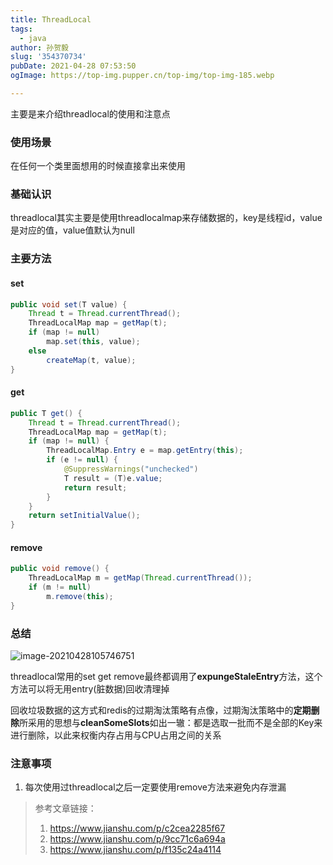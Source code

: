 ```yaml
---
title: ThreadLocal
tags:
  - java
author: 孙贺毅
slug: '354370734'
pubDate: 2021-04-28 07:53:50
ogImage: https://top-img.pupper.cn/top-img/top-img-185.webp

---
```


主要是来介绍threadlocal的使用和注意点

<!-- more -->

### 使用场景

在任何一个类里面想用的时候直接拿出来使用

### 基础认识

threadlocal其实主要是使用threadlocalmap来存储数据的，key是线程id，value是对应的值，value值默认为null

### 主要方法

#### set

```java
public void set(T value) {
    Thread t = Thread.currentThread();
    ThreadLocalMap map = getMap(t);
    if (map != null)
        map.set(this, value);
    else
        createMap(t, value);
}
```

#### get

```java
public T get() {
    Thread t = Thread.currentThread();
    ThreadLocalMap map = getMap(t);
    if (map != null) {
        ThreadLocalMap.Entry e = map.getEntry(this);
        if (e != null) {
            @SuppressWarnings("unchecked")
            T result = (T)e.value;
            return result;
        }
    }
    return setInitialValue();
}
```

#### remove

```java
public void remove() {
    ThreadLocalMap m = getMap(Thread.currentThread());
    if (m != null)
        m.remove(this);
}
```

### 总结

![image-20210428105746751](https://gitee.com/flow_disaster/blog-map-bed/raw/master/img/image-20210428105746751.png)

threadlocal常用的set get remove最终都调用了**expungeStaleEntry**方法，这个方法可以将无用entry(脏数据)回收清理掉

回收垃圾数据的这方式和redis的过期淘汰策略有点像，过期淘汰策略中的**定期删除**所采用的思想与**cleanSomeSlots**如出一辙：都是选取一批而不是全部的Key来进行删除，以此来权衡内存占用与CPU占用之间的关系

### 注意事项

1. 每次使用过threadlocal之后一定要使用remove方法来避免内存泄漏

> 参考文章链接：
>
> 1. https://www.jianshu.com/p/c2cea2285f67
> 2. https://www.jianshu.com/p/9cc71c6a694a
> 3. https://www.jianshu.com/p/f135c24a4114